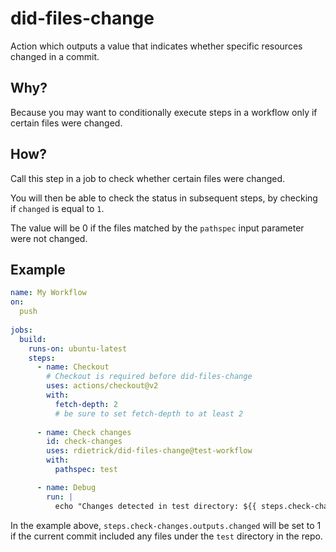 # did-files-change

Action which outputs a value that indicates whether specific resources changed in a commit.

## Why?

Because you may want to conditionally execute steps in a workflow only if certain files were changed.

## How?

Call this step in a job to check whether certain files were changed.

You will then be able to check the status in subsequent steps, by checking if `changed` is equal to `1`.

The value will be 0 if the files matched by the `pathspec` input parameter were not changed.

## Example

```yaml
name: My Workflow
on:
  push
      
jobs:
  build:
    runs-on: ubuntu-latest
    steps:
      - name: Checkout
        # Checkout is required before did-files-change
        uses: actions/checkout@v2
        with:
          fetch-depth: 2
          # be sure to set fetch-depth to at least 2
      
      - name: Check changes
        id: check-changes
        uses: rdietrick/did-files-change@test-workflow
        with:
          pathspec: test

      - name: Debug
        run: |
          echo "Changes detected in test directory: ${{ steps.check-changes.outputs.changed }}"
```

In the example above, `steps.check-changes.outputs.changed` will be set
to 1 if the current commit included any files under the `test` directory in the repo.

